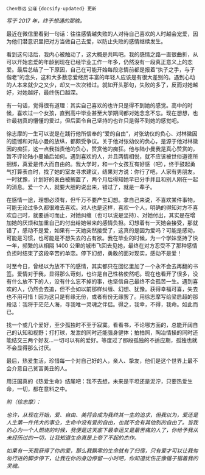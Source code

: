 `Chen修远` `公瑾` `{docsify-updated} 更新`

*写于 2017 年，终于想通的那晚。*

最近在微信里看到一句话：往往感情越失败的人对待自己喜欢的人时越会宠爱，因为他们潜意识里把对方当做自己去爱，以防止失败的感情继续发生。

看到这句话后，我内心被触动了，这大概是共鸣吧。我的感情之路一直很曲折，从可以开始恋爱的年龄到现在已经毕业工作一年多，仍然没有一段真正意义上的恋爱。最后总结了一下原因，自己在可能开始每段恋情前都是报着“执子之手，与子偕老”的念头，这和大多数恋爱经历丰富的年轻人应该是有很大差别的。遇到心动的人本来就少之又少，却又一次次错过。就如开头那句，失败的多了，反而对她越好，对她越好，最终伤口越深。

有一句话，觉得很有道理：其实自己喜欢的也许只是得不到她的感觉。高中的时候，喜欢过一个女孩，直到高中毕业甚至大学期间都对她念念不忘。现在想想，也许最初真的懵懂的爱过，但后面令自己坚持的也许只是得不到她的感觉吧。

徐志摩的一生可以说是在践行他所信奉的“爱的自由”，对张幼仪的负心、对林徽因的遗憾和对陆小曼的放纵，都颇受争议。关于他对张幼仪的负心，是源于他对林徽因的痴狂，这一点我指责他的负心，赞赏他的痴狂。他与陆小曼我是真心赞赏的，暂不评论陆小曼婚后如何。遇到喜欢的人，并且两情相悦，就不应该被世俗道德所捆绑，真爱是伟大而自由的。我大学时，和一个女孩互有好感（吧），终于鼓起勇气打算表白时，找了她的室友寻求建议，结果对方说：你行了吧，人家有男朋友。一时犹豫，计划好的表白被搁置了，两个月后得知她早已分手并且和别人刚在一起的消息。爱一个人，就要大胆的说出来，错过了，就是一辈子。

在感情一途，理想必须有，但千万不要产生幻想。拿自己来说，不喜欢某件事物，可能无论过多久都很难去喜欢。对人也是这样，喜欢一个人，明确的得知对方不喜欢自己时，就要适可而止，对她纠缠（也可以说是坚持）、对她付出，其实是在增加她的厌烦和加重自己的付出给她带来的感情负担。幻想着有一天她会接受，那就错了，感动不是爱，如果有一天她突然接受了，这真的是因为爱吗？可能是感动，可能是习惯，也可能是不想失去的占有欲。我在毕业的时候，为一个学妹坚持了快一年，频繁的从相隔 1400 公里的城市飞回去见她，最终在对方忍受不了那种感情负担时结束了这段辛苦的单恋。停下幻想，勇敢的面对现实，感动不是爱！

时至今日，曾经以为放不下的感情，其实都只在回忆里加了一个永不会去再翻的书签。爱情对于我，显得那么苛刻，也许是自己性格使然吧。现在也看开了很多，没有什么放不下的人，没有什么忘不掉的事，也坚信自己最终不会孤苦一生。遇到喜欢的人，仍然会去追，但不会如以前那样纠缠、幻想、犹豫。获得幸福可喜，失去也不用可惜！因为这只是有缘无份，或者有份无缘罢了。用徐志摩写给梁启超的那段话：我将于茫茫人海，寻我唯一灵魂之伴侣。得之，我幸，不得，我命。如此而已。

找一个或几个爱好，至少孤独时不至于寂寞。看看书，不论哪方面的，总能开阔自己的认知和视野；打打球，发泄的同时还能强身健体；拍拍照，陶冶情操的同时还能结交三两个好友...一切可以有的爱好。等度过了那段孤独的不适应期，孤独也就不会显得那么讨厌。

最后，热爱生活，珍惜每一个对自己好的人，亲人、挚友，他们是这个世界上最不会介意自己贫富美丑的人。

用汪国真的《热爱生命》结尾吧：我不去想，未来是平坦还是泥泞，只要热爱生命，一切，都在意料之中。
  
  
  
  
*附（徐志摩）：*

*也许，从现在开始，爱、自由、美将会成为我终其一生的追求，但我以为，爱还是人生第一件伟大的事业，生命中没有爱的自由，也就不会有其他别的自由了。当我的心为一个人燃烧的时候，我便是这天底下最幸运又是最苦痛的人了，你给予我从未经历过的一切，让我知道生命真是上帝了不起的杰作。*

*如果有一天我获得了你的爱，那么我飘零的生命就有了归宿，只有爱才可以让我匆匆行进的脚步停下，让我在你的身边停留一小时吧，你知道忧伤正像锯子锯着我的灵魂。*